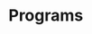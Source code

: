 # Programs
























































































































































































































